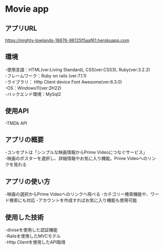 # Movie app

## アプリURL
https://mighty-lowlands-18676-86125f5aaf61.herokuapp.com

## 環境
-使用言語：HTML(ver:Living Standard), CSS(ver:CSS3), Ruby(ver:3.2.2)<br>
-フレームワーク：Ruby on rails (ver:7.1.1)<br>
-ライブラリ： Http Client device Font Awesome(ver:6.3.0)<br>
-OS：Windows11(ver:2H22)<br>
-バックエンド環境：MySql2<br>

## 使用API
-TMDb API

## アプリの概要
-コンセプトは「シンプルな映画情報からPrime Videoにつなぐサービス」<br>
-映画のポスターを選択し、詳細情報やお気に入り機能。Prime Videoへのリンクを見れる<br>

## アプリの使い方
-映画の選択からPrime Videoへのリンクへ飛べる
-カテゴリー検索機能や、ワード検索にも対応
-アカウントを作成すればお気に入り機能も使用可能


## 使用した技術
-diviseを使用した認証機能<br>
-Railsを使用したMVCモデル<br>
-Http Clientを使用したAPI取得<br>



